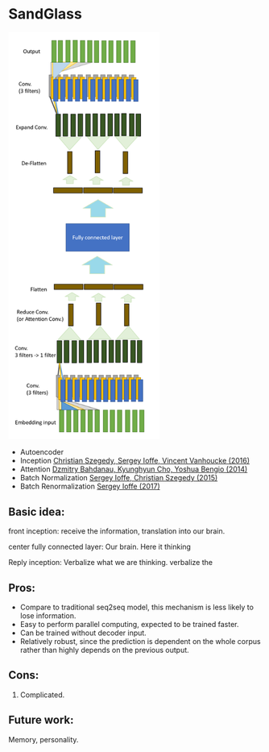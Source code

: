 # SandGlass
<img src="introduction/sandglass.png" width="300">

* Autoencoder
* Inception
[Christian Szegedy, Sergey Ioffe, Vincent Vanhoucke (2016)](https://ai.google/research/pubs/pub45169)
* Attention
[Dzmitry Bahdanau, Kyunghyun Cho, Yoshua Bengio (2014)](https://arxiv.org/abs/1409.0473)
* Batch Normalization
[Sergey Ioffe, Christian Szegedy (2015)](https://arxiv.org/abs/1502.03167)
* Batch Renormalization
[Sergey Ioffe (2017)](https://arxiv.org/abs/1702.03275)
## Basic idea:

front inception: receive the information, translation into our brain.

center fully connected layer: Our brain. Here it thinking

Reply inception: Verbalize what we are thinking.
verbalize the 

## Pros:
- Compare to traditional seq2seq model, this mechanism is less likely to lose information.
- Easy to perform parallel computing, expected to be trained faster.
- Can be trained without decoder input. 
- Relatively robust, since the prediction is dependent on the whole corpus rather than highly depends on the previous output.

## Cons:
1. Complicated.


## Future work:

Memory, personality.



